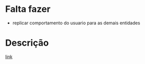 # Falta fazer
- replicar comportamento do usuario para as demais entidades
# Descrição
[link](https://docs.google.com/document/d/14KzvEcKJKyUWgiO8dRtIfroO-2hVR6GXDYrVINToA3Y/edit)